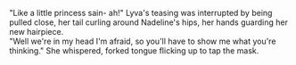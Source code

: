 "Like a little princess sain- ah!" Lyva's teasing was interrupted by being pulled close, her tail curling around Nadeline's hips, her hands guarding her new hairpiece.    
"Well we're in my head I'm afraid, so you'll have to show me what you're thinking." She whispered, forked tongue flicking up to tap the mask.